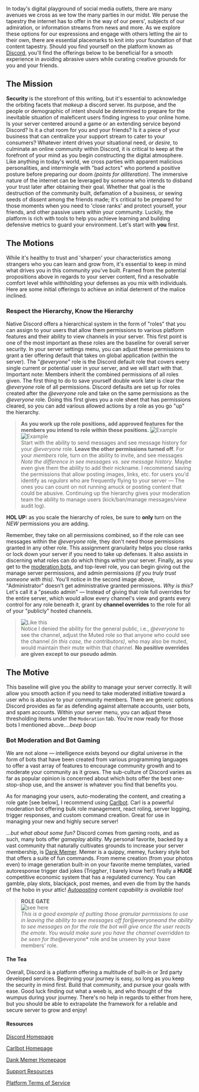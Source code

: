 In today's digital playground of social media outlets, there are many avenues we cross as we tow the many parties in our midst. We peruse the tapestry the internet has to offer in the way of our peers', subjects of our admiration, or information streams from news and more. As we explore these options for our expressions and engage with others letting the air to their own, there are essential placemarks to knit into your foundation of that content tapestry. Should you find yourself on the platform known as [Discord](https://discord.com), you'll find the offerings below to be beneficial for a smooth experience in avoiding abrasive users while curating creative grounds for you and your friends.

## The Mission

**Security** is the storefront of this writing, but it's essential to acknowledge the orbiting facets that *makeup* a discord server. Its purpose, and the people or demographic of intent should be determined to prepare for the inevitable situation of maleficent users finding ingress to your online home. Is your server centered around a game or an extending service beyond Discord? Is it a chat room for you and your friends? Is it a piece of your business that can centralize your support stream to cater to your consumers? Whatever intent drives your situational need, *or desire*, to culminate an online community within Discord, it is critical to keep at the forefront of your mind as you begin constructing the digital atmosphere. Like anything in today's world, we cross parties with apparent malicious personalities, and intermingle with "bad actors" who portend a positive posture before preparing our doom *(points for alliteration)*. The immersive nature of the internet can be leveraged by someone who intends to disband your trust later after obtaining their goal. Whether that goal is the destruction of the community built, defamation of a business, or sewing seeds of dissent among the friends made; it's critical to be prepared for those moments when you need to 'close ranks' and protect yourself, your friends, and other passive users within your community. Luckily, the platform is rich with tools to help you achieve learning and building defensive metrics to guard your environment. Let's start with **you** first.

## The Motions

While it's healthy to trust and 'sharpen' your characteristics among strangers who you can learn and grow from, it's essential to keep in mind what drives you in this community you've built. Framed from the potential propositions above in regards to your server content, find a resolvable comfort level while withholding your defenses as you mix with individuals. Here are some initial offerings to achieve an initial deterrent of the malice inclined.

### Respect the Hierarchy, Know the Hierarchy

Native Discord offers a hierarchical system in the form of "roles" that you can assign to your users that allow them permissions to various platform features and their ability to view channels in your server. This first point is one of the most important as these roles are the baseline for overall server security. In your server settings menu, you can adjust these permissions to grant a tier offering default that takes on global application (within the server). The "*@everyone*" role is the Discord default role that covers every single current or potential user in your server, and we will start with that.
Important note: Members inherit the combined permissions of all roles given.
The first thing to do to save yourself double work later is clear the *@everyone* role of all permissions. Discord defaults are set up for roles created after the *@everyone* role and take on the same permissions as the *@everyone* role. Doing this first gives you a role sheet that has permissions cleared, so you can add various allowed actions by a role as you go "up" the hierarchy.

> **As you work up the role positions, add approved features for the members you intend to role within these positions.**
![Example](https://kableko.s3-us-east-2.amazonaws.com/doits-cogniser-overlooked-tarkhan/Screen-Shot-2020-07-09-20-57-39.15.png)
![Example](https://kableko.s3-us-east-2.amazonaws.com/hematocrit-simulation-colliding-sanctifiers/Screen-Shot-2020-07-09-21-00-56.93.png)  
Start with the ability to send messages and see message history for your *@everyone* role. **Leave the other permissions turned off**. For your *members* role, turn on the ability to invite, and see messages *Note the difference in see messages vs. see message history*. Maybe even give them the ability to add their nickname. I recommend saving the permissions that allow posting images, links, etc. for users you'd identify as *regulars* who are frequently flying to your server — The ones you can count on not running amuck or posting content that could be abusive.
Continuing up the hierarchy gives your moderation team the ability to manage users (kick/ban/manage messages/view audit log).

**HOL UP:** as you scale the hierarchy of roles, be sure to __only__ turn on the *NEW* permissions you are adding.

Remember, they take on all permissions combined, so if the role can see messages within the *@everyone* role, they don't need those permissions granted in any other role. This assignment granularity helps you close ranks or lock down your server if you need to take up defenses. It also assists in discerning what roles can do which things within your server. Finally, as you get to the [moderation bots](bot-mod), and top-level role, you can begin giving out the manage server permissions, and admin permissions *(if you truly trust someone with this)*. You'll notice in the second image above, "Administrator" doesn't get administrative granted permissions. *Why is this?* Let's call it a "pseudo admin" — Instead of giving that role full overrides for the entire server, which would allow every channel's view and grants every control for any role beneath it, grant by **channel overrides** to the role for all of your "publicly" hosted channels.

> ![Like this](https://kableko.s3-us-east-2.amazonaws.com/ceratoblast-solenial-unparadoxically-larigot/CleanShot-2020-07-09-at-20.11.25.gif)  
Notice I denied the ability for the general public, i.e., *@everyone* to see the channel, adjust the Muted role so that anyone who could see the channel *(in this case, the contributors)*, who may also be muted, would maintain their mute within that channel. **No positive overrides are given except to our pseudo admin**.

## The Motive

This baseline will give you the ability to manage your server correctly. It will allow you smooth action if you need to take moderated initiative toward a user who is abusive to your community members. There are generic options Discord provides as far as defending against alternate accounts, user bots, and spam accounts. Within your server menu, you can adjust these thresholding items under the `Moderation` tab. You're now ready for those bots I mentioned above....*beep boop*

### Bot Moderation and Bot Gaming

We are not alone — intelligence exists beyond our digital universe in the form of bots that have been created from various programming languages to offer a vast array of features to encourage community growth and to moderate your community as it grows. The sub-culture of Discord varies as far as popular opinion is concerned about which bots offer the best one-stop-shop use, and the answer is whatever you find that benefits you.

As for managing your users, auto-moderating the content, and creating a role gate [see below], I recommend using [Carlbot](https://carl.gg). Carl is a powerful moderation bot offering bulk role management, react roling, server logging, trigger responses, and custom command creation. Great for use in managing your new and highly secure server!

*...but what about some fun?* Discord comes from gaming roots, and as such, many bots offer *gameplay* ability. My personal favorite, backed by a vast community that naturally cultivates grounds to increase your server membership, is [Dank Memer](https://dankmemer.lol/). Memer is a quippy, memey, fuckery style bot that offers a suite of fun commands. From meme creation (from your photos even) to image generation built-in on your favorite meme templates, varied autoresponse trigger dad jokes (Trigg*her*, I barely know her!) finally a **HUGE** competitive economic system that has a regulated currency. You can gamble, play slots, blackjack, post memes, and even die from by the hands of the hobo in your attic! *[Autoposting](https://dankmemer.lol/premium) content capability is available too!*

> **ROLE GATE**  
![see here](https://kableko.s3-us-east-2.amazonaws.com/lymphocystosis-apophysitis-earthbred-unhave/Screen-Shot-2020-07-09-21-26-09.67.png)  
*This is a good example of putting those granular permissions to use in leaving the ability to see messages off for*@everyone*and the ability to see messages on for the role the bot will give once the user reacts the emote. You would make sure you have the channel overridden to be seen for the*@everyone* role and be unseen by your base members' role.

#### The Tea

Overall, Discord is a platform offering a multitude of built-in or 3rd party developed services. Beginning your journey is easy, so long as you keep the security in mind first. Build that community, and pursue your goals with ease. Good luck finding out what a weeb is, and who thought of the wumpus during your journey. There's no help in regards to either from here, but you should be able to extrapolate the framework for a reliable and secure server to grow and enjoy!

#### Resources

[Discord Homepage](https://discord.com)

[Carlbot Homepage](https://carl.gg)

[Dank Memer Homepage](https://dankmemer.lol)

[Support Resources](https://support.discord.com/hc/en-us/articles/214836687-Role-Management-101)

[Platform Terms of Service](https://discord.com/terms)
